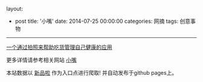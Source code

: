 layout: 
  - post 
title: '小嘴' 
date: 2014-07-25 00:00:00 
categories: 网摘 
tags: 创意事物 
---

<a href="http://xinpinla.com/product/251" title="查看产品详情">
								一个通过拍照来帮助吃货管理自己健康的应用							</a>  

更多详情请参考相关网站 [小嘴](http://www.zuijiao.net/health/app)  

本站数据以 [新品啦](http://xinpinla.com/) 作为入口点进行爬取! 并自动发布于github pages上。  
